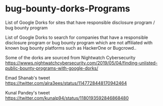 # bug-bounty-dorks-Programs
List of Google Dorks for sites that have responsible disclosure program / bug bounty program

List of Google Dorks to search for companies that have a responsible disclosure program or bug bounty program which are not affiliated with known bug bounty platforms such as HackerOne or Bugcrowd..

Some of the dorks are sourced from Nightwatch Cybersecurity https://wwws.nightwatchcybersecurity.com/2019/05/04/finding-unlisted-public-bounty-programs-with-google-dorks/

Emad Shanab's tweet https://twitter.com/alra3ees/status/1147728448170942464

Kunal Pandey's tweet https://twitter.com/kunalp94/status/1180193592846868480
